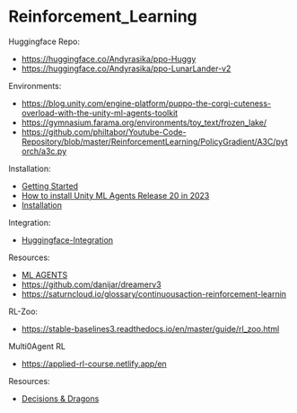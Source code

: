 # Reinforcement_Learning

Huggingface Repo:
- https://huggingface.co/Andyrasika/ppo-Huggy
- https://huggingface.co/Andyrasika/ppo-LunarLander-v2


Environments:
- https://blog.unity.com/engine-platform/puppo-the-corgi-cuteness-overload-with-the-unity-ml-agents-toolkit
- https://gymnasium.farama.org/environments/toy_text/frozen_lake/
- https://github.com/philtabor/Youtube-Code-Repository/blob/master/ReinforcementLearning/PolicyGradient/A3C/pytorch/a3c.py

Installation:
- [Getting Started](https://github.com/andysingal/Reinforcement_Learning/blob/main/docs/Getting-Started.md)
- [How to install Unity ML Agents Release 20 in 2023](https://www.youtube.com/watch?v=Dj-BsYtANE0)
- [Installation](https://github.com/andysingal/Reinforcement_Learning/blob/main/Installation.md)

Integration:
- [Huggingface-Integration](https://github.com/andysingal/Reinforcement_Learning/blob/main/Hugging-Face-Integration.md)


Resources:
- [ML AGENTS](https://github.com/Unity-Technologies/ml-agents/tree/develop)
- https://github.com/danijar/dreamerv3
- https://saturncloud.io/glossary/continuousaction-reinforcement-learnin


RL-Zoo:
- https://stable-baselines3.readthedocs.io/en/master/guide/rl_zoo.html

Multi0Agent RL
- https://applied-rl-course.netlify.app/en 


Resources:
- [Decisions & Dragons](https://www.decisionsanddragons.com/)

